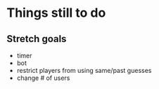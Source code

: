 Things still to do
==================


Stretch goals
-------------
* timer
* bot
* restrict players from using same/past guesses
* change # of users
